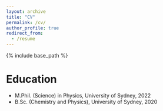 ```yaml
---
layout: archive
title: "CV"
permalink: /cv/
author_profile: true
redirect_from:
  - /resume
---
```


{% include base_path %}

Education
======
* M.Phil. (Science) in Physics, University of Sydney, 2022
* B.Sc. (Chemistry and Physics), University of Sydney, 2020
  
